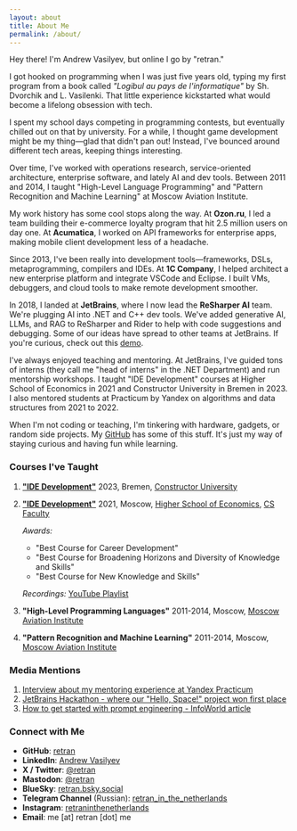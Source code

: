 ```yaml
---
layout: about
title: About Me
permalink: /about/
---
```


Hey there! I'm Andrew Vasilyev, but online I go by "retran."

I got hooked on programming when I was just five years old, typing my first program from a book called *"Logibul au pays de l'informatique"* by Sh. Dvorchik and L. Vasilenki. That little experience kickstarted what would become a lifelong obsession with tech.

I spent my school days competing in programming contests, but eventually chilled out on that by university. For a while, I thought game development might be my thing—glad that didn't pan out! Instead, I've bounced around different tech areas, keeping things interesting.

Over time, I've worked with operations research, service-oriented architecture, enterprise software, and lately AI and dev tools. Between 2011 and 2014, I taught "High-Level Language Programming" and "Pattern Recognition and Machine Learning" at Moscow Aviation Institute.

My work history has some cool stops along the way. At **Ozon.ru**, I led a team building their e-commerce loyalty program that hit 2.5 million users on day one. At **Acumatica**, I worked on API frameworks for enterprise apps, making mobile client development less of a headache.

Since 2013, I've been really into development tools—frameworks, DSLs, metaprogramming, compilers and IDEs. At **1C Company**, I helped architect a new enterprise platform and integrate VSCode and Eclipse. I built VMs, debuggers, and cloud tools to make remote development smoother.

In 2018, I landed at **JetBrains**, where I now lead the **ReSharper AI** team. We're plugging AI into .NET and C++ dev tools. We've added generative AI, LLMs, and RAG to ReSharper and Rider to help with code suggestions and debugging. Some of our ideas have spread to other teams at JetBrains. If you're curious, check out this [demo](https://www.youtube.com/watch?v=cZE92XhZLSs).

I've always enjoyed teaching and mentoring. At JetBrains, I've guided tons of interns (they call me "head of interns" in the .NET Department) and run mentorship workshops. I taught "IDE Development" courses at Higher School of Economics in 2021 and Constructor University in Bremen in 2023. I also mentored students at Practicum by Yandex on algorithms and data structures from 2021 to 2022.

When I'm not coding or teaching, I'm tinkering with hardware, gadgets, or random side projects. My [GitHub](https://github.com/retran) has some of this stuff. It's just my way of staying curious and having fun while learning.

### Courses I've Taught

1. **["IDE Development"](https://retran.me/ide-development-2023/)**
   2023, Bremen, [Constructor University](https://www.jacobs-university.de/)

2. **["IDE Development"](https://www.hse.ru/en/edu/courses/470906340)**
   2021, Moscow, [Higher School of Economics](https://www.hse.ru/en/), [CS Faculty](https://cs.hse.ru/en/)

   *Awards:*
   - "Best Course for Career Development"
   - "Best Course for Broadening Horizons and Diversity of Knowledge and Skills"
   - "Best Course for New Knowledge and Skills"

   *Recordings:* [YouTube Playlist](https://www.youtube.com/playlist?list=PLjufDdskD5S6jwrQZP-ikUtNWnRj5xNuN)

3. **"High-Level Programming Languages"**
   2011-2014, Moscow, [Moscow Aviation Institute](https://en.mai.ru/)

4. **"Pattern Recognition and Machine Learning"**
   2011-2014, Moscow, [Moscow Aviation Institute](https://en.mai.ru/)

### Media Mentions

1. [Interview about my mentoring experience at Yandex Practicum](https://habr.com/ru/companies/yandex_praktikum/articles/593039/)
2. [JetBrains Hackathon - where our "Hello, Space!" project won first place](https://habr.com/ru/companies/JetBrains/articles/477026/)
3. [How to get started with prompt engineering - InfoWorld article](https://www.infoworld.com/article/2334745/how-to-get-started-with-prompt-engineering.html)

### Connect with Me

- **GitHub**: [retran](https://github.com/retran)
- **LinkedIn**: [Andrew Vasilyev](https://www.linkedin.com/in/retran/)
- **X / Twitter**: [@retran](https://x.com/retran)
- **Mastodon**: [@retran](https://mastodon.social/@retran)
- **BlueSky**: [retran.bsky.social](https://bsky.app/profile/retran.bsky.social)
- **Telegram Channel** (Russian): [retran_in_the_netherlands](https://t.me/retran_in_the_netherlands)
- **Instagram**: [retraninthenetherlands](https://www.instagram.com/retraninthenetherlands/)
- **Email**: me [at] retran [dot] me
